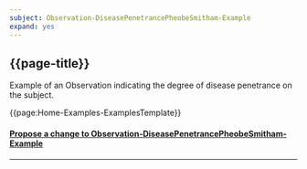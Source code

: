 ```yaml
---
subject: Observation-DiseasePenetrancePheobeSmitham-Example
expand: yes
---
```


## {{page-title}}

Example of an Observation indicating the degree of disease penetrance on the subject.

{{page:Home-Examples-ExamplesTemplate}}



<div id="Feedback" class="tabcontent">
<h4><a href='https://simplifier.net/NHS-Digital-FHIR-Genomics-Implementation-Guide/Observation-DiseasePenetrancePheobeSmitham-Example/~issues?level=File' target="_blank">Propose a change to Observation-DiseasePenetrancePheobeSmitham-Example</a></h4>
</div>

---